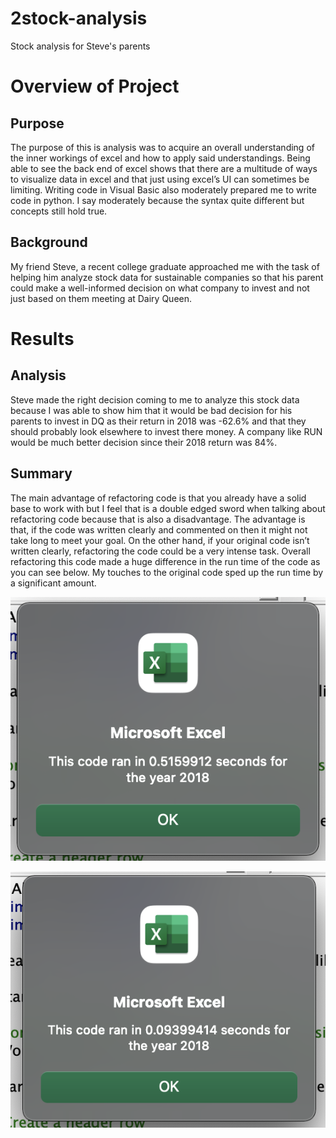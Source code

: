 # 2stock-analysis
Stock analysis for Steve's parents
# Overview of Project

## Purpose

The purpose of this is analysis was to acquire an overall understanding of the inner workings of excel and how to apply said understandings. Being able to see the back end of excel shows that there are a multitude of ways to visualize data in excel and that just using excel’s UI can sometimes be limiting. Writing code in Visual Basic also moderately prepared me to write code in python. I say moderately because the syntax quite different but concepts still hold true.

## Background

My friend Steve, a recent college graduate approached me with the task of helping him analyze stock data for sustainable companies so that his parent could make a well-informed decision on what company to invest and not just based on them meeting at Dairy Queen.


# Results

## Analysis

Steve made the right decision coming to me to analyze this stock data because I was able to show him that it would be bad decision for his parents to invest in DQ as their return in 2018 was -62.6% and that they should probably look elsewhere to invest there money. A company like RUN would be much better decision since their 2018 return was 84%.

## Summary

The main advantage of refactoring code is that you already have a solid base to work with but I feel that is a double edged sword when talking about refactoring code because that is also a disadvantage. The advantage is that, if the code was written clearly and commented on then it might not take long to meet your goal. On the other hand, if your original code isn’t written clearly, refactoring the code could be a very intense task. Overall refactoring this code made a huge difference in the run time of the code as you can see below. My touches to the original code sped up the run time by a significant amount.

![Original Code Time](original_code_time.png)

![Refactored Code Time](refactored_code_time.png)
